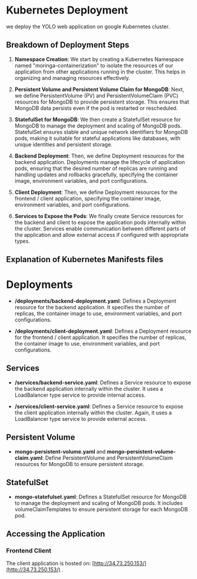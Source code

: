 # Kubernetes Deployment

we deploy the YOLO web application on google Kubernetes cluster.

## Breakdown of Deployment Steps

1. **Namespace Creation**: We start by creating a Kubernetes Namespace named "moringa-containerization" to isolate the resources of our application from other applications running in the cluster. This helps in organizing and managing resources effectively.

2. **Persistent Volume and Persistent Volume Claim for MongoDB**: Next, we define PersistentVolume (PV) and PersistentVolumeClaim (PVC) resources for MongoDB to provide persistent storage. This ensures that MongoDB data persists even if the pod is restarted or rescheduled.

3. **StatefulSet for MongoDB**: We then create a StatefulSet resource for MongoDB to manage the deployment and scaling of MongoDB pods. StatefulSet ensures stable and unique network identifiers for MongoDB pods, making it suitable for stateful applications like databases, with unique identities and persistent storage.

4. **Backend Deployment**: Then, we define Deployment resources for the backend application. Deployments manage the lifecycle of application pods, ensuring that the desired number of replicas are running and handling updates and rollbacks gracefully, specifying the container image, environment variables, and port configurations.

5. **Client Deployment**: Then, we define Deployment resources for the frontend / client application, specifying the container image, environment variables, and port configurations.

6. **Services to Expose the Pods**: We finally create Service resources for the backend and client to expose the application pods internally within the cluster. Services enable communication between different parts of the application and allow external access if configured with appropriate types.

## Explanation of Kubernetes Manifests files

# Deployments

- **/deployments/backend-deployment.yaml**: Defines a Deployment resource for the backend application. It specifies the number of replicas, the container image to use, environment variables, and port configurations.

- **/deployments/client-deployment.yaml**: Defines a Deployment resource for the frontend / client application. It specifies the number of replicas, the container image to use, environment variables, and port configurations.

## Services

- **/services/backend-service.yaml**: Defines a Service resource to expose the backend application internally within the cluster. It uses a LoadBalancer type service to provide internal access.

- **/services/client-service.yaml**: Defines a Service resource to expose the client application internally within the cluster. Again, it uses a LoadBalancer type service to provide external access.

## Persistent Volume

- **mongo-persistent-volume.yaml** and **mongo-persistent-volume-claim.yaml**: Define PersistentVolume and PersistentVolumeClaim resources for MongoDB to ensure persistent storage.

## StatefulSet

- **mongo-statefulset.yaml**: Defines a StatefulSet resource for MongoDB to manage the deployment and scaling of MongoDB pods. It includes volumeClaimTemplates to ensure persistent storage for each MongoDB pod.

## Accessing the Application

### Frontend Client

The client application is hosted on: [http://34.73.250.153/](http://34.73.250.153/) .
